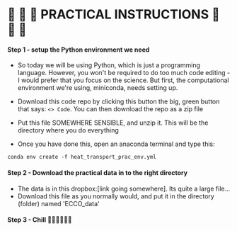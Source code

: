 # 🌊 🌊 🌊 PRACTICAL INSTRUCTIONS 🌊 🌊 🌊

#### Step 1 - setup the Python environment we need

- So today we will be using Python, which is just a programming language. However, you won't 
be required to do too much code editing - I would prefer that you focus on the science. But first, the computational environment we're using, miniconda, needs setting up.

- Download this code repo by clicking this button the big, green button that says: `<> Code`. You can then download the repo as a zip file

- Put this file SOMEWHERE SENSIBLE, and unzip it. This will be the directory where you do everything

- Once you have done this, open an anaconda terminal and type this:

```
conda env create -f heat_transport_prac_env.yml
```

#### Step 2 - Download the practical data in to the right directory

- The data is in this dropbox:[link going somewhere]. Its quite a large file...
- Download this file as you normally would, and put it in the directory (folder) named
'ECCO_data' 

#### Step 3 - Chill :palm_tree::palm_tree::cake::beer::palm_tree::palm_tree: